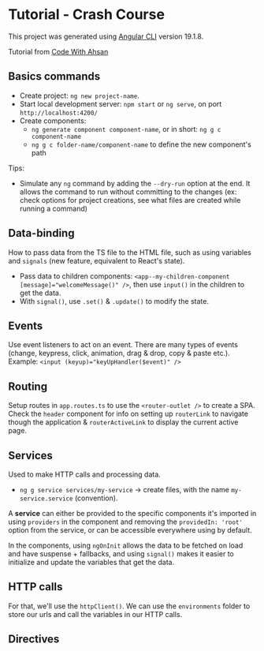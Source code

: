 # Tutorial - Crash Course

This project was generated using [Angular CLI](https://github.com/angular/angular-cli) version 19.1.8.

Tutorial from [Code With Ahsan](https://www.youtube.com/watch?v=oUmVFHlwZsI)

## Basics commands

- Create project: `ng new project-name`.
- Start local development server: `npm start` or `ng serve`, on port `http://localhost:4200/`
- Create components:
  - `ng generate component component-name`, or in short: `ng g c component-name`
  - `ng g c folder-name/component-name` to define the new component's path

Tips:

- Simulate any `ng` command by adding the `--dry-run` option at the end. It allows the command to run without committing to the changes (ex: check options for project creations, see what files are created while running a command)

## Data-binding

How to pass data from the TS file to the HTML file, such as using variables and `signals` (new feature, equivalent to React's state).

- Pass data to children components: `<app--my-children-component [message]="welcomeMessage()" />`, then use `input()` in the children to get the data.
- With `signal()`, use `.set()` & `.update()` to modify the state.

## Events

Use event listeners to act on an event. There are many types of events (change, keypress, click, animation, drag & drop, copy & paste etc.).
Example: `<input (keyup)="keyUpHandler($event)" />`

## Routing

Setup routes in `app.routes.ts` to use the `<router-outlet />` to create a SPA.
Check the `header` component for info on setting up `routerLink` to navigate though the application & `routerActiveLink` to display the current active page.

## Services

Used to make HTTP calls and processing data.

- `ng g service services/my-service` -> create files, with the name `my-service.service` (convention).

A **service** can either be provided to the specific components it's imported in using `providers` in the component and removing the `providedIn: 'root'` option from the service, or can be accessible everywhere using by default.

In the components, using `ngOnInit` allows the data to be fetched on load and have suspense + fallbacks, and using `signal()` makes it easier to initialize and update the variables that get the data.

## HTTP calls

For that, we'll use the `httpClient()`.
We can use the `environments` folder to store our urls and call the variables in our HTTP calls.

## Directives
